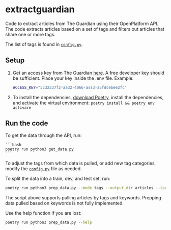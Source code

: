 # extractguardian

Code to extract articles from The Guardian using their OpenPlatform API.
The code extracts articles based on a set of tags and filters out articles that share one or more tags.

The list of tags is found in [`config.py`](config.py).

## Setup

1. Get an access key from The Guardian [here](https://open-platform.theguardian.com/access/).
    A free developer key should be sufficient. Place your key inside the .env file. Example:

    ```bash
    ACCESS_KEY="5c32337f2-aa32-4066-ass3-25fdcebee2fc"
    ```

2. To install the dependencies, [download Poetry](https://python-poetry.org/docs/), install the dependencies, and activate the virtual environment: ```poetry install && poetry env activare```

## Run the code

To get the data through the API, run:

    ```bash
    poetry run python3 get_data.py
    ```

To adjust the tags from which data is pulled, or add new tag categories, modify the [`config.py`](config.py) file as needed.

To split the data into a train, dev, and test set, run:

```bash
poetry run python3 prep_data.py --mode tags --output_dir articles --tag all
```

The script above supports pulling articles by tags and keywords. Prepping data pulled based on keywords is not fully implemented.

Use the help function if you are lost:

```bash
poetry run python3 prep_data.py --help
```